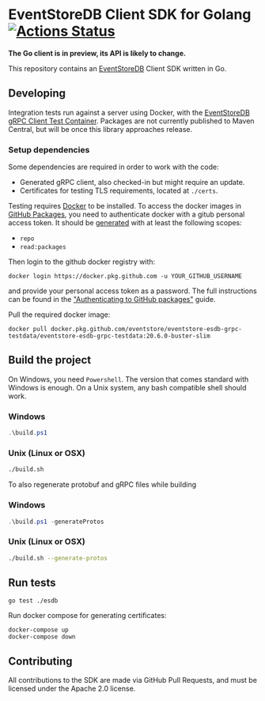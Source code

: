 # EventStoreDB Client SDK for Golang [![Actions Status](https://github.com/eventstore/EventStore-Client-Go/workflows/CI/badge.svg?branch=master)](https://github.com/eventstore/EventStore-Client-Go/actions)

**The Go client is in preview, its API is likely to change.**

This repository contains an [EventStoreDB][es] Client SDK written in Go.

## Developing

Integration tests run against a server using Docker, with the [EventStoreDB gRPC Client Test Container][container].
Packages are not currently published to Maven Central, but will be once this library approaches release.

### Setup dependencies

Some dependencies are required in order to work with the code:

* Generated gRPC client, also checked-in but might require an update.
* Certificates for testing TLS requirements, located at `./certs`.

Testing requires [Docker] to be installed. To access the docker images in [GitHub Packages][ghp], you need to
authenticate docker with a gitub personal access token. It should be [generated](https://github.com/settings/tokens/new)
with at least the following scopes:

- `repo`
- `read:packages`

Then login to the github docker registry with:

```shell
docker login https://docker.pkg.github.com -u YOUR_GITHUB_USERNAME
```

and provide your personal access token as a password. The full instructions can be found in
the ["Authenticating to GitHub packages"](https://docs.github.com/en/free-pro-team@latest/packages/guides/configuring-docker-for-use-with-github-packages#authenticating-to-github-packages)
guide.

Pull the required docker image:

```shell
docker pull docker.pkg.github.com/eventstore/eventstore-esdb-grpc-testdata/eventstore-esdb-grpc-testdata:20.6.0-buster-slim
```

## Build the project

On Windows, you need `Powershell`. The version that comes standard with Windows is enough. On a Unix system, any bash
compatible shell should work.

### Windows

```powershell
.\build.ps1
```

### Unix (Linux or OSX)

```bash
./build.sh
```

To also regenerate protobuf and gRPC files while building

### Windows

```powershell
.\build.ps1 -generateProtos
```

### Unix (Linux or OSX)

```bash
./build.sh --generate-protos
```

## Run tests

```shell
go test ./esdb
```

Run docker compose for generating certificates:

```shell
docker-compose up
docker-compose down
```

## Contributing

All contributions to the SDK are made via GitHub Pull Requests, and must be licensed under the Apache 2.0 license.

[container]: https://github.com/EventStore/EventStore-Client-gRPC-TestData

[docker]: https://www.docker.com/

[es]: https://eventstore.com

[ghp]: https://github.com/features/packages